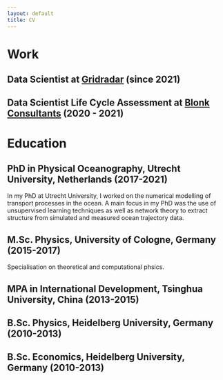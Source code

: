 ```yaml
---
layout: default
title: CV
---
```


# Work

## Data Scientist at [Gridradar](https://gridradar.net/en) (since 2021)

## Data Scientist Life Cycle Assessment at [Blonk Consultants](https://blonkconsultants.nl/?lang=en) (2020 - 2021)




# Education

## PhD in Physical Oceanography, Utrecht University, Netherlands (2017-2021)
In my PhD at Utrecht University, I worked on the numerical modelling of transport processes in the ocean. A main focus in my PhD was the use of unsupervised learning techniques as well as network theory to extract structure from simulated and measured ocean trajectory data.

## M.Sc. Physics, University of Cologne, Germany (2015-2017)
Specialisation on theoretical and computational phsics. 

## MPA in International Development, Tsinghua University, China (2013-2015)

## B.Sc. Physics, Heidelberg University, Germany (2010-2013)

## B.Sc. Economics, Heidelberg University, Germany (2010-2013)
